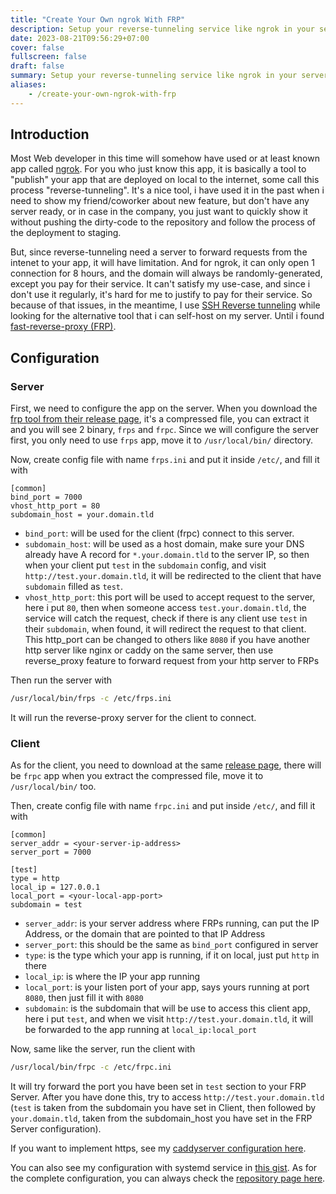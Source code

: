 ```yaml
---
title: "Create Your Own ngrok With FRP"
description: Setup your reverse-tunneling service like ngrok in your server using Fast Reverse Proxy (FRP).
date: 2023-08-21T09:56:29+07:00
cover: false
fullscreen: false
draft: false
summary: Setup your reverse-tunneling service like ngrok in your server using Fast Reverse Proxy (FRP).
aliases:
    - /create-your-own-ngrok-with-frp
---
```


## Introduction
Most Web developer in this time will somehow have used or at least known app called [ngrok](https://ngrok.com). For you who just know this app, it is basically a tool to "publish" your app that are deployed on local to the internet, some call this process "reverse-tunneling". It's a nice tool, i have used it in the past when i need to show my friend/coworker about new feature, but don't have any server ready, or in case in the company, you just want to quickly show it without pushing the dirty-code to the repository and follow the process of the deployment to staging.

But, since reverse-tunneling need a server to forward requests from the intenet to your app, it will have limitation. And for ngrok, it can only open 1 connection for 8 hours, and the domain will always be randomly-generated, except you pay for their service. It can't satisfy my use-case, and since i don't use it regularly, it's hard for me to justify to pay for their service. So because of that issues, in the meantime, I use [SSH Reverse tunneling](https://www.howtogeek.com/428413/what-is-reverse-ssh-tunneling-and-how-to-use-it/) while looking for the alternative tool that i can self-host on my server. Until i found [fast-reverse-proxy (FRP)](https://github.com/fatedier/frp).

## Configuration
### Server
First, we need to configure the app on the server. When you download the [frp tool from their release page](https://github.com/fatedier/frp/releases), it's a compressed file, you can extract it and you will see 2 binary, `frps` and `frpc`. Since we will configure the server first, you only need to use `frps` app, move it to `/usr/local/bin/` directory.

Now, create config file with name `frps.ini` and put it inside `/etc/`, and fill it with
```shell
[common]
bind_port = 7000
vhost_http_port = 80
subdomain_host = your.domain.tld
```
- `bind_port`: will be used for the client (frpc) connect to this server.
- `subdomain_host`: will be used as a host domain, make sure your DNS already have A record for `*.your.domain.tld` to the server IP, so then when your client put `test` in the `subdomain` config, and visit `http://test.your.domain.tld`, it will be redirected to the client that have `subdomain` filled as `test`.
- `vhost_http_port`: this port will be used to accept request to the server, here i put `80`, then when someone access `test.your.domain.tld`, the service will catch the request, check if there is any client use `test` in their `subdomain`, when found, it will redirect the request to that client. This http_port can be changed to others like `8080` if you have another http server like nginx or caddy on the same server, then use reverse_proxy feature to forward request from your http server to FRPs

Then run the server with
```sh
/usr/local/bin/frps -c /etc/frps.ini
```
It will run the reverse-proxy server for the client to connect.

### Client
As for the client, you need to download at the same [release page](https://github.com/fatedier/frp/releases), there will be `frpc` app when you extract the compressed file, move it to `/usr/local/bin/` too.

Then, create config file with name `frpc.ini` and put inside `/etc/`, and fill it with
```shell
[common]
server_addr = <your-server-ip-address>
server_port = 7000

[test]
type = http
local_ip = 127.0.0.1
local_port = <your-local-app-port>
subdomain = test
```
- `server_addr`: is your server address where FRPs running, can put the IP Address, or the domain that are pointed to that IP Address
- `server_port`: this should be the same as `bind_port` configured in server
- `type`: is the type which your app is running, if it on local, just put `http` in there
- `local_ip`: is where the IP your app running
- `local_port`: is your listen port of your app, says yours running at port `8080`, then just fill it with `8080`
- `subdomain`: is the subdomain that will be use to access this client app, here i put `test`, and when we visit `http://test.your.domain.tld`, it will be forwarded to the app running at `local_ip:local_port`

Now, same like the server, run the client with
```sh
/usr/local/bin/frpc -c /etc/frpc.ini
```
It will try forward the port you have been set in `test` section to your FRP Server. After you have done this, try to access `http://test.your.domain.tld` (`test` is taken from the subdomain you have set in Client, then followed by `your.domain.tld`, taken from the subdomain_host you have set in the FRP Server configuration).

If you want to implement https, see my [caddyserver configuration here](https://gist.github.com/rockavoldy/c0aebe0ea394c2252c53021113a2aeca#http-server-reverse-proxy).

You can also see my configuration with systemd service in [this gist](https://gist.github.com/rockavoldy/c0aebe0ea394c2252c53021113a2aeca). As for the complete configuration, you can always check the [repository page here](https://github.com/fatedier/frp).

